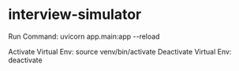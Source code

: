 # interview-simulator

Run Command: uvicorn app.main:app --reload

Activate Virtual Env:  source venv/bin/activate
Deactivate Virtual Env: deactivate